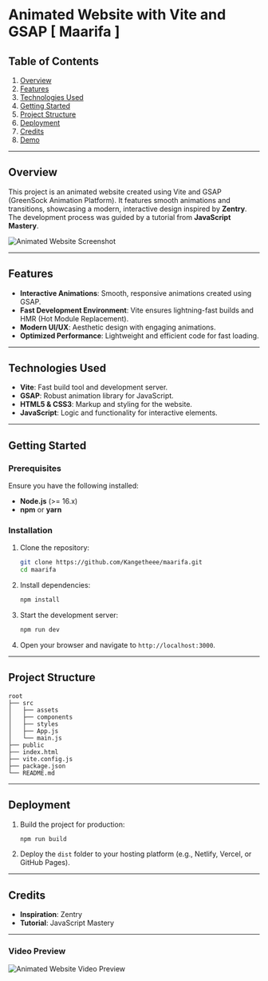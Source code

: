 # Animated Website with Vite and GSAP [ Maarifa ]

## Table of Contents

1. [Overview](#overview)
2. [Features](#features)
3. [Technologies Used](#technologies-used)
4. [Getting Started](#getting-started)
5. [Project Structure](#project-structure)
6. [Deployment](#deployment)
7. [Credits](#credits)
8. [Demo](#demo)

---

## Overview

This project is an animated website created using Vite and GSAP (GreenSock Animation Platform). It features smooth animations and transitions, showcasing a modern, interactive design inspired by **Zentry**. The development process was guided by a tutorial from **JavaScript Mastery**.


![Animated Website Screenshot](https://github.com/user-attachments/assets/08670573-42b1-4cf7-9976-d8afad9a13a1)

---

## Features

- **Interactive Animations**: Smooth, responsive animations created using GSAP.
- **Fast Development Environment**: Vite ensures lightning-fast builds and HMR (Hot Module Replacement).
- **Modern UI/UX**: Aesthetic design with engaging animations.
- **Optimized Performance**: Lightweight and efficient code for fast loading.

---

## Technologies Used

- **Vite**: Fast build tool and development server.
- **GSAP**: Robust animation library for JavaScript.
- **HTML5 & CSS3**: Markup and styling for the website.
- **JavaScript**: Logic and functionality for interactive elements.

---

## Getting Started

### Prerequisites

Ensure you have the following installed:

- **Node.js** (>= 16.x)
- **npm** or **yarn**

### Installation

1. Clone the repository:

   ```bash
   git clone https://github.com/Kangetheee/maarifa.git
   cd maarifa
   ```

2. Install dependencies:

   ```bash
   npm install
   ```

3. Start the development server:

   ```bash
   npm run dev
   ```

4. Open your browser and navigate to `http://localhost:3000`.

---

## Project Structure

```
root
├── src
│   ├── assets
│   ├── components
│   ├── styles
│   ├── App.js
│   └── main.js
├── public
├── index.html
├── vite.config.js
├── package.json
└── README.md
```

---

## Deployment

1. Build the project for production:

   ```bash
   npm run build
   ```

2. Deploy the `dist` folder to your hosting platform (e.g., Netlify, Vercel, or GitHub Pages).

---

## Credits

- **Inspiration**: Zentry
- **Tutorial**: JavaScript Mastery

---

### Video Preview

![Animated Website Video Preview](https://github.com/user-attachments/assets/847e4ed0-d8fe-40ff-9118-41ffc0338b52)

